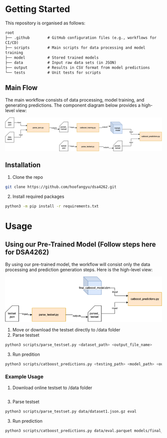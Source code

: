 # Getting Started
This repository is organised as follows:

```
root
├── .github        # GitHub configuration files (e.g., workflows for CI/CD)
├── scripts        # Main scripts for data processing and model training
├── model          # Stored trained models
├── data           # Input raw data sets (in JSON)
├── output         # Results in CSV format from model predictions
└── tests          # Unit tests for scripts
```

## Main Flow
The main workflow consists of data processing, model training, and generating predictions. The component diagram below provides a high-level view:

![flow diagram](.github/assets/main_flow.png)


## Installation
1. Clone the repo
```bash
git clone https://github.com/hoofangyu/dsa4262.git 
```

2. Install required packages
```bash
python3 -m pip install -r requirements.txt
```

# Usage
## Using our Pre-Trained Model (Follow steps here for DSA4262)
By using our pre-trained model, the workflow will consist only the data processing and prediction generation steps. Here is the high-level view:

![flow diagram](.github/assets/usage_flow.png)

1. Move or download the testset directly to /data folder
2. Parse testset
```bash
python3 scripts/parse_testset.py <dataset_path> <output_file_name>
```

3. Run predition
```bash
python3 scripts/catboost_predictions.py <testing_path> <model_path> <output_name>
```

### Example Usage
1. Download online testset to /data folder
```bash
```
3. Parse testset
```bash
python3 scripts/parse_testset.py data/dataset1.json.gz eval
```
3. Run prediction
```bash
python3 scripts/catboost_predictions.py data/eval.parquet models/final_catboost_model.cbm dataset1_final_catboost_model_results
```
